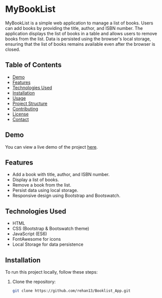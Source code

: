 # MyBookList

MyBookList is a simple web application to manage a list of books. Users can add books by providing the title, author, and ISBN number. The application displays the list of books in a table and allows users to remove books from the list. Data is persisted using the browser's local storage, ensuring that the list of books remains available even after the browser is closed.

## Table of Contents
- [Demo](#demo)
- [Features](#features)
- [Technologies Used](#technologies-used)
- [Installation](#installation)
- [Usage](#usage)
- [Project Structure](#project-structure)
- [Contributing](#contributing)
- [License](#license)
- [Contact](#contact)

## Demo

You can view a live demo of the project [here](https://your-demo-link.com).

## Features

- Add a book with title, author, and ISBN number.
- Display a list of books.
- Remove a book from the list.
- Persist data using local storage.
- Responsive design using Bootstrap and Bootswatch.

## Technologies Used

- HTML
- CSS (Bootstrap & Bootswatch theme)
- JavaScript (ES6)
- FontAwesome for icons
- Local Storage for data persistence

## Installation

To run this project locally, follow these steps:

1. Clone the repository:
   ```bash
   git clone https://github.com/rehan13/Booklist_App.git
